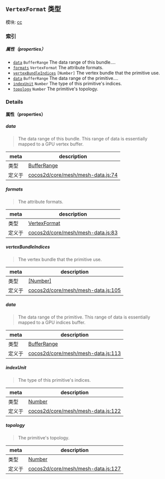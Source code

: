 ## `VertexFormat` 类型



模块: [cc](../modules/cc.md)






### 索引

##### 属性（properties）

  - [`data`](#data) `BufferRange` The data range of this bundle....
  - [`formats`](#formats) `VertexFormat` The attribute formats.
  - [`vertexBundleIndices`](#vertexbundleindices) `[Number]` The vertex bundle that the primitive use.
  - [`data`](#data) `BufferRange` The data range of the primitive....
  - [`indexUnit`](#indexunit) `Number` The type of this primitive's indices.
  - [`topology`](#topology) `Number` The primitive's topology.





### Details


#### 属性（properties）


##### data

> The data range of this bundle.
This range of data is essentially mapped to a GPU vertex buffer.

| meta | description |
|------|-------------|
| 类型 | <a href="../classes/BufferRange.html" class="crosslink">BufferRange</a> |
| 定义于 | [cocos2d/core/mesh/mesh-data.js:74](https://github.com/cocos-creator/engine/blob/5a29bc48b8b66d479bb93d92e64418ce8a7c0f34/cocos2d/core/mesh/mesh-data.js#L74) |



##### formats

> The attribute formats.

| meta | description |
|------|-------------|
| 类型 | <a href="../classes/VertexFormat.html" class="crosslink">VertexFormat</a> |
| 定义于 | [cocos2d/core/mesh/mesh-data.js:83](https://github.com/cocos-creator/engine/blob/5a29bc48b8b66d479bb93d92e64418ce8a7c0f34/cocos2d/core/mesh/mesh-data.js#L83) |



##### vertexBundleIndices

> The vertex bundle that the primitive use.

| meta | description |
|------|-------------|
| 类型 | <a href="https://developer.mozilla.org/en/JavaScript/Reference/Global_Objects/Number" class="crosslink external" target="_blank">[Number]</a> |
| 定义于 | [cocos2d/core/mesh/mesh-data.js:105](https://github.com/cocos-creator/engine/blob/5a29bc48b8b66d479bb93d92e64418ce8a7c0f34/cocos2d/core/mesh/mesh-data.js#L105) |



##### data

> The data range of the primitive.
This range of data is essentially mapped to a GPU indices buffer.

| meta | description |
|------|-------------|
| 类型 | <a href="../classes/BufferRange.html" class="crosslink">BufferRange</a> |
| 定义于 | [cocos2d/core/mesh/mesh-data.js:113](https://github.com/cocos-creator/engine/blob/5a29bc48b8b66d479bb93d92e64418ce8a7c0f34/cocos2d/core/mesh/mesh-data.js#L113) |



##### indexUnit

> The type of this primitive's indices.

| meta | description |
|------|-------------|
| 类型 | <a href="https://developer.mozilla.org/en/JavaScript/Reference/Global_Objects/Number" class="crosslink external" target="_blank">Number</a> |
| 定义于 | [cocos2d/core/mesh/mesh-data.js:122](https://github.com/cocos-creator/engine/blob/5a29bc48b8b66d479bb93d92e64418ce8a7c0f34/cocos2d/core/mesh/mesh-data.js#L122) |



##### topology

> The primitive's topology.

| meta | description |
|------|-------------|
| 类型 | <a href="https://developer.mozilla.org/en/JavaScript/Reference/Global_Objects/Number" class="crosslink external" target="_blank">Number</a> |
| 定义于 | [cocos2d/core/mesh/mesh-data.js:127](https://github.com/cocos-creator/engine/blob/5a29bc48b8b66d479bb93d92e64418ce8a7c0f34/cocos2d/core/mesh/mesh-data.js#L127) |






